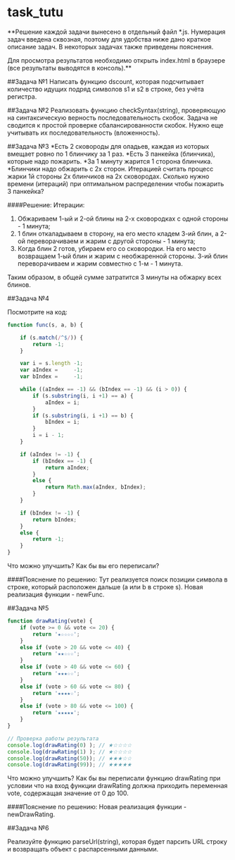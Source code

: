 # task_tutu

**Решение каждой задачи вынесено в отдельный файл *.js. Нумерация задач введена сквозная, поэтому для удобства ниже дано краткое описание задач. В некоторых задачах также приведены пояснения.

Для просмотра результатов необходимо открыть index.html в браузере (все результаты выводятся в консоль).**


##Задача №1
Написать функцию dscount, которая подсчитывает количество идущих подряд символов s1 и s2 в строке, без учёта регистра.


##Задача №2
Реализовать функцию checkSyntax(string), проверяющую на синтаксическую верность последовательность скобок. Задача не сводится к простой проверке сбалансированности скобок. Нужно еще учитывать их последовательность (вложенность).


##Задача №3
*Есть 2 сковороды для оладьев, каждая из которых вмещает ровно по 1 блинчику за 1 раз.
*Есть 3 панкейка (блинчика), которые надо пожарить.
*За 1 минуту жарится 1 сторона блинчика.
*Блинчики надо обжарить с 2х сторон.
Итерацией считать процесс жарки 1й стороны 2х блинчиков на 2х сковородах. Сколько нужно времени (итераций) при оптимальном распределении чтобы пожарить 3 панкейка?

####Решение:
Итерации:
1. Обжариваем 1-ый и 2-ой блины на  2-х сковородках с одной стороны - 1 минута;
2. 1 блин откаладываем в сторону, на его место кладем 3-ий блин, а 2-ой переворачиваем и жарим с другой стороны - 1 минута;
3. Когда блин 2 готов, убираем его со сковородки. На его место возвращаем 1-ый блин и жарим с необжаренной стороны. 3-ий блин переворачиваем и жарим совместно с 1-м - 1 минута.

Таким образом, в общей сумме затратится 3 минуты на обжарку всех блинов.


##Задача №4

Посмотрите на код:

```javascript
function func(s, a, b) {

    if (s.match(/^$/)) {
        return -1;
    }

    var i = s.length -1;
    var aIndex =     -1;
    var bIndex =     -1;

    while ((aIndex == -1) && (bIndex == -1) && (i > 0)) {
        if (s.substring(i, i +1) == a) {
            aIndex = i;
        }
        if (s.substring(i, i +1) == b) {
            bIndex = i;
        }
        i = i - 1;
    }

    if (aIndex != -1) {
        if (bIndex == -1) {
            return aIndex;
        }
        else {
            return Math.max(aIndex, bIndex);
        }
    }

    if (bIndex != -1) {
        return bIndex;
    }
    else {
        return -1;
    }
}
```
Что можно улучшить? Как бы вы его переписали?

####Пояснение по решению:
Тут реализуется поиск позиции символа в строке, который расположен дальше (a или b в строке s). Новая реализация функции - newFunc.

##Задача №5

```javascript
function drawRating(vote) {
    if (vote >= 0 && vote <= 20) {
        return '★☆☆☆☆';
    }
    else if (vote > 20 && vote <= 40) {
        return '★★☆☆☆';
    }
    else if (vote > 40 && vote <= 60) {
        return '★★★☆☆';
    }
    else if (vote > 60 && vote <= 80) {
        return '★★★★☆';
    }
    else if (vote > 80 && vote <= 100) {
        return '★★★★★';
    }
}

// Проверка работы результата
console.log(drawRating(0) ); // ★☆☆☆☆
console.log(drawRating(1) ); // ★☆☆☆☆
console.log(drawRating(50)); // ★★★☆☆
console.log(drawRating(99)); // ★★★★★
```

Что можно улучшить? Как бы вы переписали функцию drawRating при условии что на вход функции drawRating должна приходить переменная vote, содержащая значение от 0 до 100.


####Пояснение по решению:
Новая реализация функции - newDrawRating.

##Задача №6

Реализуйте функцию parseUrl(string), которая будет парсить URL строку и возвращать объект с распарсенными данными.
